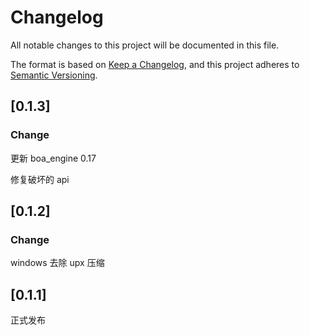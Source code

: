 # Changelog

All notable changes to this project will be documented in this file.

The format is based on [Keep a Changelog](https://keepachangelog.com/en/1.0.0/),
and this project adheres to [Semantic Versioning](https://semver.org/spec/v2.0.0.html).

## [0.1.3]

### Change

更新 boa_engine 0.17

修复破坏的 api

## [0.1.2]

### Change

windows 去除 upx 压缩

## [0.1.1]

正式发布
